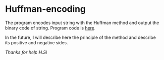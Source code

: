 # Huffman-encoding
The program encodes input string with the Huffman method and output the binary code of string.
Program code is [here](https://github.com/AlexNickrodef/huffman-encoding/blob/master/huffman/huffman.cpp).

In the future, I will describe here the principle of the method and describe its positive and negative sides.

*Thanks for help H.S!*
